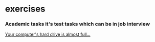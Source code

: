 # exercises

### Academic tasks it's test tasks which can be in job interview
[Your computer's hard drive is almost full...](academicTasks/group-files-by-type.py)
